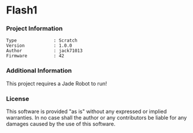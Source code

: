 Flash1
================



### Project Information
```
Type              : Scratch
Version           : 1.0.0
Author            : jack71013
Firmware          : 42
```

### Additional Information
This project requires a Jade Robot to run!

### License
This software is provided "as is" without any expressed or implied warranties.  In no case shall the author or any contributors be liable for any damages caused by the use of this software.

